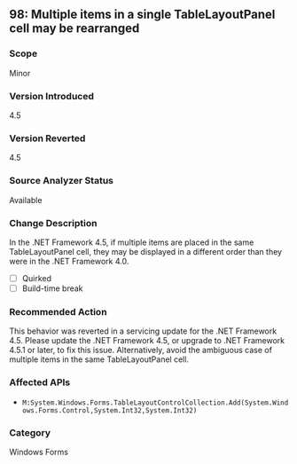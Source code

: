 ## 98: Multiple items in a single TableLayoutPanel cell may be rearranged

### Scope
Minor

### Version Introduced
4.5

### Version Reverted
4.5

### Source Analyzer Status
Available

### Change Description
In the .NET Framework 4.5, if multiple items are placed in the same TableLayoutPanel cell, they may be displayed in a different order than they were in the .NET Framework 4.0.

- [ ] Quirked
- [ ] Build-time break

### Recommended Action
This behavior was reverted in a servicing update for the .NET Framework 4.5. Please update the .NET Framework 4.5, or upgrade to .NET Framework 4.5.1 or later, to fix this issue. Alternatively, avoid the ambiguous case of multiple items in the same TableLayoutPanel cell.

### Affected APIs
* `M:System.Windows.Forms.TableLayoutControlCollection.Add(System.Windows.Forms.Control,System.Int32,System.Int32)`

### Category
Windows Forms

<!--
    ### Notes
    Although we're looking for TableLayoutPanel APIs, what's really needed here is an analyzer that can look for XAML with multiple items in a single TableLayoutPanel cell
    Source analyzer status: Pri 1
-->
